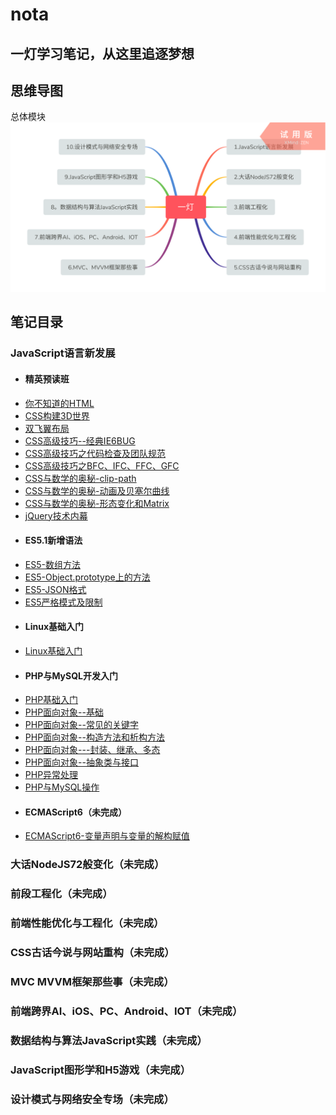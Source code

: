 # nota
## 一灯学习笔记，从这里追逐梦想

## 思维导图
总体模块
![](https://github.com/hubvue/nota/blob/master/image/main.png?raw=true)

## 笔记目录
### JavaScript语言新发展
- #### 精英预读班
-  [你不知道的HTML](https://github.com/hubvue/nota/issues/13)
-  [CSS构建3D世界](https://github.com/hubvue/nota/issues/1)
-  [双飞翼布局](https://github.com/hubvue/nota/issues/2)
-  [CSS高级技巧--经典IE6BUG](https://github.com/hubvue/nota/issues/3)
-  [CSS高级技巧之代码检查及团队规范](https://github.com/hubvue/nota/issues/4)
-  [CSS高级技巧之BFC、IFC、FFC、GFC](https://github.com/hubvue/nota/issues/5)
-  [CSS与数学的奥秘-clip-path](https://github.com/hubvue/nota/issues/6)
-  [CSS与数学的奥秘-动画及贝塞尔曲线](https://github.com/hubvue/nota/issues/7)
-  [CSS与数学的奥秘-形态变化和Matrix](https://github.com/hubvue/nota/issues/8)
-  [jQuery技术内幕](https://github.com/hubvue/nota/issues/14)
- #### ES5.1新增语法
-  [ES5-数组方法](https://github.com/hubvue/nota/issues/12)
-  [ES5-Object.prototype上的方法](https://github.com/hubvue/nota/issues/11)
-  [ES5-JSON格式](https://github.com/hubvue/nota/issues/10)
-  [ES5严格模式及限制](https://github.com/hubvue/nota/issues/9)
- #### Linux基础入门
-  [Linux基础入门](https://github.com/hubvue/nota/issues/15)
- #### PHP与MySQL开发入门
-  [PHP基础入门](https://github.com/hubvue/nota/issues/16)
-  [PHP面向对象--基础](https://github.com/hubvue/nota/issues/17)
-  [PHP面向对象--常见的关键字](https://github.com/hubvue/nota/issues/22)
-  [PHP面向对象--构造方法和析构方法](https://github.com/hubvue/nota/issues/18)
-  [PHP面向对象---封装、继承、多态](https://github.com/hubvue/nota/issues/19)
-  [PHP面向对象--抽象类与接口](https://github.com/hubvue/nota/issues/20)
-  [PHP异常处理](https://github.com/hubvue/nota/issues/21)
-  [PHP与MySQL操作](https://github.com/hubvue/nota/issues/23)
- #### ECMAScript6（未完成）
-  [ECMAScript6-变量声明与变量的解构赋值](https://github.com/hubvue/nota/issues/24)
### 大话NodeJS72般变化（未完成）

### 前段工程化（未完成）

### 前端性能优化与工程化（未完成）

### CSS古话今说与网站重构（未完成）

### MVC MVVM框架那些事（未完成）

### 前端跨界AI、iOS、PC、Android、IOT（未完成）

### 数据结构与算法JavaScript实践（未完成）

### JavaScript图形学和H5游戏（未完成）

### 设计模式与网络安全专场（未完成）


